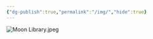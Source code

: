 ```yaml
---
{"dg-publish":true,"permalink":"/img/","hide":true}
---
```



![Moon Library.jpeg](/img/user/z_attachments/Digital%20Garden/Moon%20Library.jpeg)